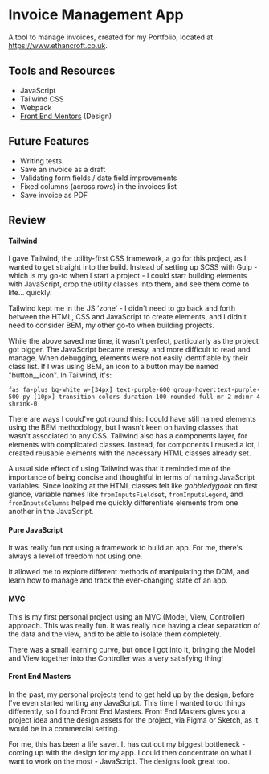 # Invoice Management App

A tool to manage invoices, created for my Portfolio, located at https://www.ethancroft.co.uk.

## Tools and Resources

- JavaScript
- Tailwind CSS
- Webpack
- [Front End Mentors](https://www.frontendmentor.io) (Design)

## Future Features

- Writing tests
- Save an invoice as a draft
- Validating form fields / date field improvements
- Fixed columns (across rows) in the invoices list
- Save invoice as PDF

## Review

#### Tailwind

I gave Tailwind, the utility-first CSS framework, a go for this project, as I wanted to get straight into the build. Instead of setting up SCSS with Gulp - which is my go-to when I start a project - I could start building elements with JavaScript, drop the utility classes into them, and see them come to life... quickly.

Tailwind kept me in the JS 'zone' - I didn't need to go back and forth between the HTML, CSS and JavaScript to create elements, and I didn't need to consider BEM, my other go-to when building projects.

While the above saved me time, it wasn't perfect, particularly as the project got bigger. The JavaScript became messy, and more difficult to read and manage. When debugging, elements were not easily identifiable by their class list. If I was using BEM, an icon to a button may be named "button__icon". In Tailwind, it's:

```fas fa-plus bg-white w-[34px] text-purple-600 group-hover:text-purple-500 py-[10px] transition-colors duration-100 rounded-full mr-2 md:mr-4 shrink-0```

There are ways I could've got round this: I could have still named elements using the BEM methodology, but I wasn't keen on having classes that wasn't associated to any CSS. Tailwind also has a components layer, for elements with complicated classes. Instead, for components I reused a lot, I created reusable elements with the necessary HTML classes already set.

A usual side effect of using Tailwind was that it reminded me of the importance of being concise and thoughtful in terms of naming JavaScript variables. Since looking at the HTML classes felt like _gobbledygook_ on first glance, variable names like `fromInputsFieldset`, `fromInputsLegend`, and `fromInputsColumns` helped me quickly differentiate elements from one another in the JavaScript.

#### Pure JavaScript

It was really fun not using a framework to build an app. For me, there's always a level of freedom not using one.

It allowed me to explore different methods of manipulating the DOM, and learn how to manage and track the ever-changing state of an app.

#### MVC

This is my first personal project using an MVC (Model, View, Controller) approach. This was really fun. It was really nice having a clear separation of the data and the view, and to be able to isolate them completely.

There was a small learning curve, but once I got into it, bringing the Model and View together into the Controller was a very satisfying thing!

#### Front End Masters

In the past, my personal projects tend to get held up by the design, before I've even started writing any JavaScript. This time I wanted to do things differently, so I found Front End Masters. Front End Masters gives you a project idea and the design assets for the project, via Figma or Sketch, as it would be in a commercial setting. 

For me, this has been a life saver. It has cut out my biggest bottleneck - coming up with the design for my app. I could then concentrate on what I want to work on the most - JavaScript. The designs look great too.
